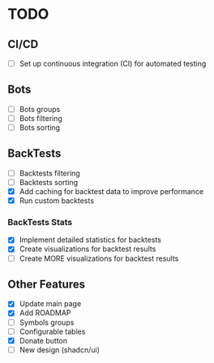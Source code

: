 # TODO


## CI/CD

- [ ] Set up continuous integration (CI) for automated testing

## Bots

- [ ] Bots groups
- [ ] Bots filtering
- [ ] Bots sorting

## BackTests

- [ ] Backtests filtering
- [ ] Backtests sorting
- [x] Add caching for backtest data to improve performance
- [x] Run custom backtests

### BackTests Stats

- [x] Implement detailed statistics for backtests
- [x] Create visualizations for backtest results
- [ ] Create MORE visualizations for backtest results

## Other Features

- [x] Update main page
- [x] Add ROADMAP
- [ ] Symbols groups
- [ ] Configurable tables
- [x] Donate button
- [ ] New design (shadcn/ui)
